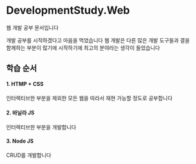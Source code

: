 DevelopmentStudy.Web
===========
웹 개발 공부 문서입니다

개발 공부를 시작하겠다고 마음을 먹었습니다
웹 개발은 다른 많은 개발 도구들과 결을 함께하는 부분이 많기에 시작하기에 최고의 분야라는 생각이 들었습니다

학습 순서
-------------

#### 1. HTMP + CSS
인터렉티브한 부분을 제외한 모든 웹을 따라서 재현 가능할 정도로 공부합니다

#### 2. 바닐라 JS
인터렉티브한 부분을 개발합니다

#### 3. Node JS
CRUD를 개발합니다
